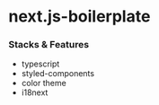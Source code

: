 # next.js-boilerplate

### Stacks & Features

- typescript
- styled-components
- color theme
- i18next
